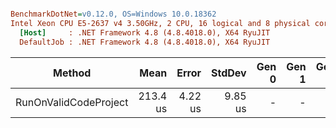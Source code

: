 ``` ini

BenchmarkDotNet=v0.12.0, OS=Windows 10.0.18362
Intel Xeon CPU E5-2637 v4 3.50GHz, 2 CPU, 16 logical and 8 physical cores
  [Host]     : .NET Framework 4.8 (4.8.4018.0), X64 RyuJIT
  DefaultJob : .NET Framework 4.8 (4.8.4018.0), X64 RyuJIT


```
|                Method |     Mean |   Error |  StdDev | Gen 0 | Gen 1 | Gen 2 | Allocated |
|---------------------- |---------:|--------:|--------:|------:|------:|------:|----------:|
| RunOnValidCodeProject | 213.4 us | 4.22 us | 9.85 us |     - |     - |     - |         - |
